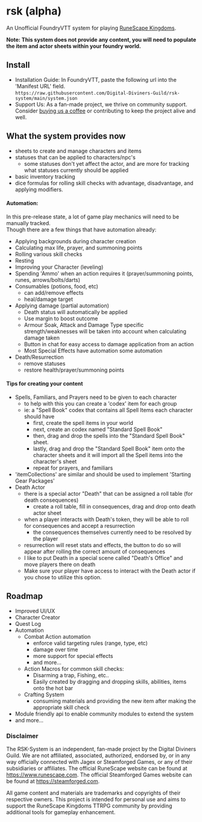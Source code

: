 # rsk (alpha)
An Unofficial FoundryVTT system for playing [RuneScape Kingdoms](https://steamforged.com/pages/runescape-kingdoms#products).

**Note: This system does not provide any content, you will need to populate the item and actor sheets within your foundry world.**

## Install
- Installation Guide: In FoundryVTT, paste the following url into the 'Manifest URL' field.    
`https://raw.githubusercontent.com/Digital-Diviners-Guild/rsk-system/main/system.json`
- Support Us: As a fan-made project, we thrive on community support. Consider [buying us a coffee](https://ko-fi.com/digitaldivinersguild) or contributing to keep the project alive and well.

## What the system provides now
* sheets to create and manage characters and items
* statuses that can be applied to characters/npc's
    * some statuses don't yet affect the actor, and are more for tracking what statuses currently should be applied
* basic inventory tracking
* dice formulas for rolling skill checks with advantage, disadvantage, and applying modifiers.

#### Automation:
In this pre-release state, a lot of game play mechanics will need to be manually tracked.    
Though there are a few things that have automation already:
- Applying backgrounds during character creation
- Calculating max life, prayer, and summoning points
- Rolling various skill checks
- Resting
- Improving your Character (leveling)
- Spending 'Ammo' when an action requires it (prayer/summoning points, runes, arrows/bolts/darts)
- Consumables (potions, food, etc)
    - can add/remove effects
    - heal/damage target
- Applying damage (partial automation)
    - Death status will automatically be applied
    - Use margin to boost outcome
    - Armour Soak, Attack and Damage Type specific strength/weaknesses will be taken into account when calculating damage taken
    - Button in chat for easy access to damage application from an action
    - Most Special Effects have automation some automation
- Death/Resurrection
    - remove statuses 
    - restore health/prayer/summoning points

    
#### Tips for creating your content
- Spells, Familiars, and Prayers need to be given to each character
    - to help with this you can create a 'codex' item for each group
    - ie: a "Spell Book" codex that contains all Spell Items each character should have
      - first, create the spell items in your world
      - next, create an codex named "Standard Spell Book"
      - then, drag and drop the spells into the "Standard Spell Book" sheet.
      - lastly, drag and drop the "Standard Spell Book" item onto the character sheets and it will import all the Spell items into the character's sheet
      - repeat for prayers, and familiars
- 'itemCollections' are similar and should be used to implement 'Starting Gear Packages'
- Death Actor
    - there is a special actor "Death" that can be assigned a roll table (for death consequences)
        - create a roll table, fill in consequences, drag and drop onto death actor sheet
    - when a player interacts with Death's token, they will be able to roll for consequences and accept a resurrection
        - the consequences themselves currently need to be resolved by the player
    - resurrection will reset stats and effects, the button to do so will appear after rolling the correct amount of consequences
    - I like to put Death in a special scene called "Death's Office" and move players there on death
    - Make sure your player have access to interact with the Death actor if you chose to utilize this option.

    
## Roadmap
* Improved UI/UX
* Character Creator
* Quest Log
* Automation
    * Combat Action automation
        * enforce valid targeting rules (range, type, etc)
        * damage over time
        * more support for special effects
        * and more...
    * Action Macros for common skill checks:
        * Disarming a trap, Fishing, etc..
        * Easily created by dragging and dropping skills, abilities, items onto the hot bar
    * Crafting System
        * consuming materials and providing the new item after making the appropriate skill check
* Module friendly api to enable community modules to extend the system
* and more...

### Disclaimer
The RSK-System is an independent, fan-made project by the Digital Diviners Guild. We are not affiliated, associated, authorized, endorsed by, or in any way officially connected with Jagex or Steamforged Games, or any of their subsidiaries or affiliates. The official RuneScape website can be found at https://www.runescape.com. The official Steamforged Games website can be found at https://steamforged.com.

All game content and materials are trademarks and copyrights of their respective owners. This project is intended for personal use and aims to support the RuneScape Kingdoms TTRPG community by providing additional tools for gameplay enhancement.
